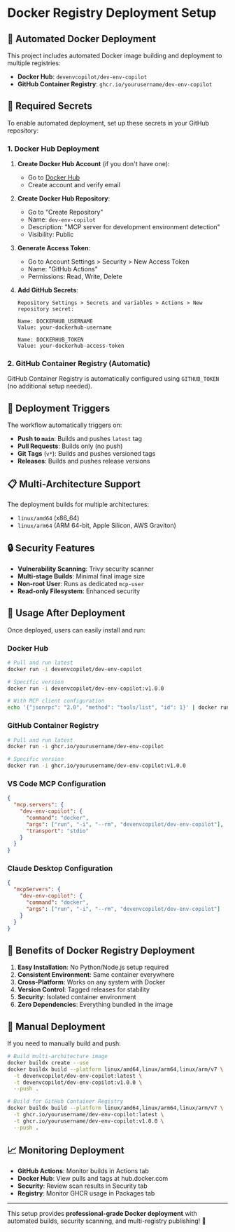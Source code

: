 # Docker Registry Deployment Setup

## 🐳 Automated Docker Deployment

This project includes automated Docker image building and deployment to multiple registries:

- **Docker Hub**: `devenvcopilot/dev-env-copilot`
- **GitHub Container Registry**: `ghcr.io/yourusername/dev-env-copilot`

## 🔐 Required Secrets

To enable automated deployment, set up these secrets in your GitHub repository:

### 1. Docker Hub Deployment

1. **Create Docker Hub Account** (if you don't have one):
   - Go to [Docker Hub](https://hub.docker.com/)
   - Create account and verify email

2. **Create Docker Hub Repository**:
   - Go to "Create Repository"
   - Name: `dev-env-copilot`
   - Description: "MCP server for development environment detection"
   - Visibility: Public

3. **Generate Access Token**:
   - Go to Account Settings > Security > New Access Token
   - Name: "GitHub Actions"
   - Permissions: Read, Write, Delete

4. **Add GitHub Secrets**:
   ```
   Repository Settings > Secrets and variables > Actions > New repository secret:
   
   Name: DOCKERHUB_USERNAME
   Value: your-dockerhub-username
   
   Name: DOCKERHUB_TOKEN  
   Value: your-dockerhub-access-token
   ```

### 2. GitHub Container Registry (Automatic)

GitHub Container Registry is automatically configured using `GITHUB_TOKEN` (no additional setup needed).

## 🚀 Deployment Triggers

The workflow automatically triggers on:

- **Push to `main`**: Builds and pushes `latest` tag
- **Pull Requests**: Builds only (no push) 
- **Git Tags** (`v*`): Builds and pushes versioned tags
- **Releases**: Builds and pushes release versions

## 📋 Multi-Architecture Support

The deployment builds for multiple architectures:
- `linux/amd64` (x86_64)
- `linux/arm64` (ARM 64-bit, Apple Silicon, AWS Graviton)

## 🔒 Security Features

- **Vulnerability Scanning**: Trivy security scanner
- **Multi-stage Builds**: Minimal final image size
- **Non-root User**: Runs as dedicated `mcp-user`
- **Read-only Filesystem**: Enhanced security

## 📖 Usage After Deployment

Once deployed, users can easily install and run:

### Docker Hub
```bash
# Pull and run latest
docker run -i devenvcopilot/dev-env-copilot

# Specific version
docker run -i devenvcopilot/dev-env-copilot:v1.0.0

# With MCP client configuration
echo '{"jsonrpc": "2.0", "method": "tools/list", "id": 1}' | docker run -i devenvcopilot/dev-env-copilot
```

### GitHub Container Registry
```bash
# Pull and run latest
docker run -i ghcr.io/yourusername/dev-env-copilot

# Specific version  
docker run -i ghcr.io/yourusername/dev-env-copilot:v1.0.0
```

### VS Code MCP Configuration
```json
{
  "mcp.servers": {
    "dev-env-copilot": {
      "command": "docker",
      "args": ["run", "-i", "--rm", "devenvcopilot/dev-env-copilot"],
      "transport": "stdio"
    }
  }
}
```

### Claude Desktop Configuration
```json
{
  "mcpServers": {
    "dev-env-copilot": {
      "command": "docker",
      "args": ["run", "-i", "--rm", "devenvcopilot/dev-env-copilot"]
    }
  }
}
```

## 🎯 Benefits of Docker Registry Deployment

1. **Easy Installation**: No Python/Node.js setup required
2. **Consistent Environment**: Same container everywhere
3. **Cross-Platform**: Works on any system with Docker
4. **Version Control**: Tagged releases for stability
5. **Security**: Isolated container environment
6. **Zero Dependencies**: Everything bundled in the image

## 🔄 Manual Deployment

If you need to manually build and push:

```bash
# Build multi-architecture image
docker buildx create --use
docker buildx build --platform linux/amd64,linux/arm64,linux/arm/v7 \
  -t devenvcopilot/dev-env-copilot:latest \
  -t devenvcopilot/dev-env-copilot:v1.0.0 \
  --push .

# Build for GitHub Container Registry
docker buildx build --platform linux/amd64,linux/arm64,linux/arm/v7 \
  -t ghcr.io/yourusername/dev-env-copilot:latest \
  -t ghcr.io/yourusername/dev-env-copilot:v1.0.0 \
  --push .
```

## 📈 Monitoring Deployment

- **GitHub Actions**: Monitor builds in Actions tab
- **Docker Hub**: View pulls and tags at hub.docker.com
- **Security**: Review scan results in Security tab
- **Registry**: Monitor GHCR usage in Packages tab

---

This setup provides **professional-grade Docker deployment** with automated builds, security scanning, and multi-registry publishing! 🚀
